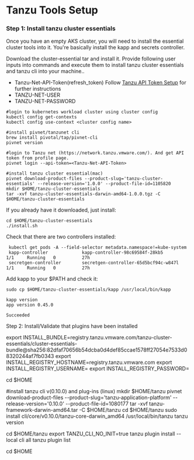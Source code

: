 # Tanzu Tools Setup

### <a id=tanzu-essential> </a> Step 1: Install tanzu cluster essentials 

Once you have an empty AKS cluster, you will need to install the essential cluster tools into it. You're basically install the kapp and secrets controller.

Download the cluster-essential tar and install it. Provide following user inputs into commands and execute them to install tanzu cluster essentials and tanzu cli into your machine.. 

* Tanzu-Net-API-Token(refresh_token) Follow [Tanzu API Token Setup](https://tanzu.vmware.com/developer/guides/tanzu-network-gs/) for further instructions
* TANZU-NET-USER 
* TANZU-NET-PASSWORD

<!-- /* cSpell:disable */ -->
```
#login to kubernetes workload cluster using cluster config
kubectl config get-contexts
kubectl config use-context <cluster config name>

#install pivnet/tanzunet cli
brew install pivotal/tap/pivnet-cli
pivnet version

#login to Tanzu net (https://network.tanzu.vmware.com/). And get API token from profile page.
pivnet login --api-token=<Tanzu-Net-API-Token>

#install tanzu cluster essential(mac)
pivnet download-product-files --product-slug='tanzu-cluster-essentials' --release-version='1.0.0' --product-file-id=1105820
mkdir $HOME/tanzu-cluster-essentials
tar -xvf tanzu-cluster-essentials-darwin-amd64-1.0.0.tgz -C $HOME/tanzu-cluster-essentials
```

If you already have it downloaded, just install:
```
cd $HOME/tanzu-cluster-essentials
./install.sh
```


Check that there are two controllers installed:
```
 kubectl get pods -A --field-selector metadata.namespace!=kube-system
 kapp-controller             kapp-controller-98c69584f-28kb5                        1/1     Running   0          27h
 secretgen-controller        secretgen-controller-65d5bcf94c-w847l                  1/1     Running   0          27h
```

Add kapp to your $PATH and check it:
```
sudo cp $HOME/tanzu-cluster-essentials/kapp /usr/local/bin/kapp

kapp version
app version 0.45.0

Succeeded
```

Step 2: Install/Validate that plugins have been installed

export INSTALL_BUNDLE=registry.tanzu.vmware.com/tanzu-cluster-essentials/cluster-essentials-bundle@sha256:82dfaf70656b54dcba0d4def85ccae1578ff27054e7533d08320244af7fb0343
export INSTALL_REGISTRY_HOSTNAME=registry.tanzu.vmware.com
export INSTALL_REGISTRY_USERNAME=<TANZU-NET-USER>
export INSTALL_REGISTRY_PASSWORD=<TANZU-NET-PASSWORD>


cd $HOME

#install tanzu cli v(0.10.0) and plug-ins (linux)
mkdir $HOME/tanzu
pivnet download-product-files --product-slug='tanzu-application-platform' --release-version='0.10.0' --product-file-id=1080177
tar -xvf tanzu-framework-darwin-amd64.tar -C $HOME/tanzu
cd $HOME/tanzu
sudo install cli/core/v0.10.0/tanzu-core-darwin_amd64  /usr/local/bin/tanzu
tanzu version

cd $HOME/tanzu
export TANZU_CLI_NO_INIT=true
tanzu plugin install --local cli all
tanzu plugin list

cd $HOME
```



